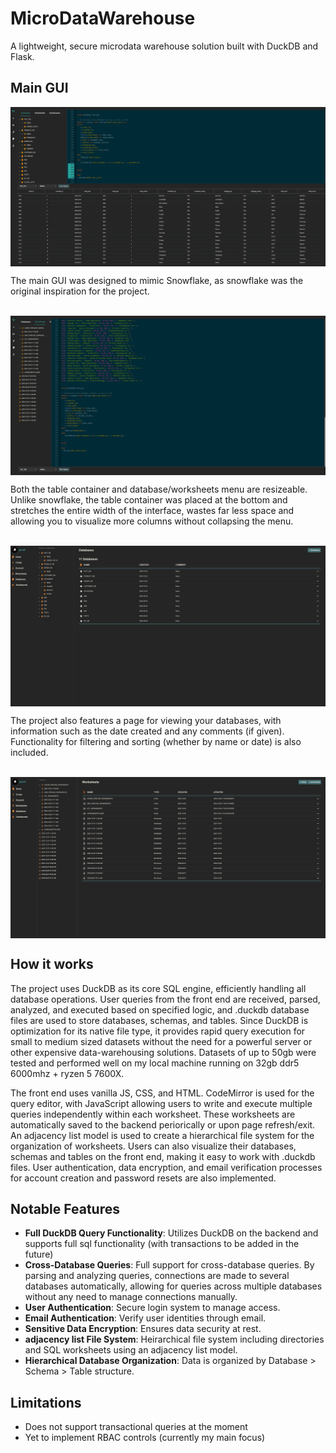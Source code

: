 # MicroDataWarehouse

A lightweight, secure microdata warehouse solution built with DuckDB and Flask.


## Main GUI
<div style="display: flex; justify-content: center; gap: 10px;">
  <img src="https://github.com/ConorWarrilow/flask_micro_datawarehouse/blob/main/assets/Screenshot%202024-10-04%20194530.jpg" alt="Description of image 1">
</div>

The main GUI was designed to mimic Snowflake, as snowflake was the original inspiration for the project.
<br/>
<br/>



<div style="display: flex; justify-content: center; gap: 10px;">
  <img src="https://github.com/ConorWarrilow/flask_micro_datawarehouse/blob/main/assets/Screenshot%202024-10-04%20194646.jpg" alt="Description of image 1">
</div>

Both the table container and database/worksheets menu are resizeable. Unlike snowflake, the table container was placed at the bottom and stretches the entire width of the interface, wastes far less space and allowing you to visualize more columns without collapsing the menu. 
<br/>
<br/>



<div style="display: flex; justify-content: center; gap: 10px;">
  <img src="https://github.com/ConorWarrilow/flask_micro_datawarehouse/blob/main/assets/Screenshot%202024-10-04%20190707.jpg" alt="Description of image 1">
</div>

The project also features a page for viewing your databases, with information such as the date created and any comments (if given). Functionality for filtering and sorting (whether by name or date) is also included.
<br/>
<br/>




<div style="display: flex; justify-content: center; gap: 10px;">
  <img src="https://github.com/ConorWarrilow/flask_micro_datawarehouse/blob/main/assets/Screenshot%202024-10-04%20191210.jpg" alt="Description of image 1">
</div>





## How it works
The project uses DuckDB as its core SQL engine, efficiently handling all database operations. User queries from the front end are received, parsed, analyzed, and executed based on specified logic, and .duckdb database files are used to store databases, schemas, and tables. Since DuckDB is optimization for its native file type, it provides rapid query execution for small to medium sized datasets without the need for a powerful server or other expensive data-warehousing solutions. Datasets of up to 50gb were tested and performed well on my local machine running on 32gb ddr5 6000mhz + ryzen 5 7600X.

The front end uses vanilla JS, CSS, and HTML. CodeMirror is used for the query editor, with JavaScript allowing users to write and execute multiple queries independently within each worksheet. These worksheets are automatically saved to the backend periorically or upon page refresh/exit. An adjacency list model is used to create a hierarchical file system for the organization of worksheets. Users can also visualize their databases, schemas and tables on the front end, making it easy to work with .duckdb files. 
User authentication, data encryption, and email verification processes for account creation and password resets are also implemented.
  


## Notable Features
- **Full DuckDB Query Functionality**: Utilizes DuckDB on the backend and supports full sql functionality (with transactions to be added in the future)
- **Cross-Database Queries**: Full support for cross-database queries. By parsing and analyzing queries, connections are made to several databases automatically, allowing for queries across multiple databases without any need to manage connections manually.
- **User Authentication**: Secure login system to manage access.
- **Email Authentication**: Verify user identities through email.
- **Sensitive Data Encryption**: Ensures data security at rest.
- **adjacency list File System**: Heirarchical file system including directories and SQL worksheets using an adjacency list model. 
- **Hierarchical Database Organization**: Data is organized by Database > Schema > Table structure.



## Limitations
- Does not support transactional queries at the moment
- Yet to implement RBAC controls (currently my main focus)





